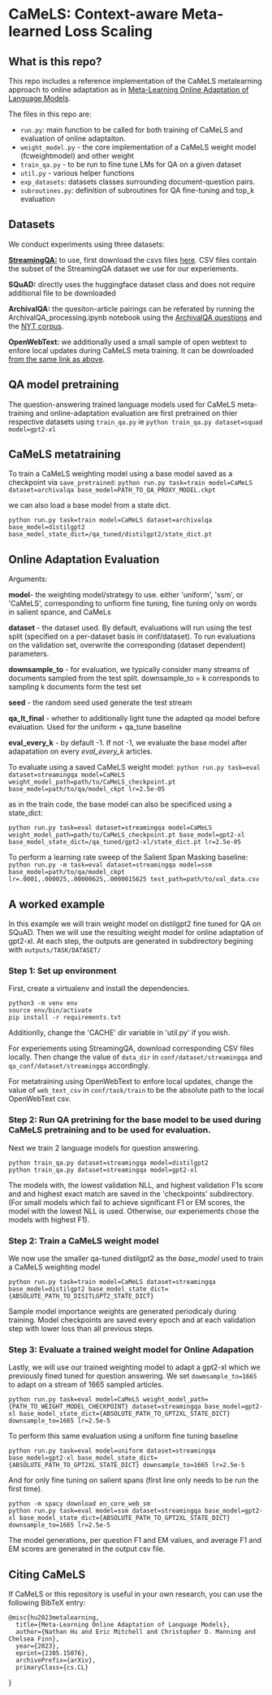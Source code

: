 
# CaMeLS: Context-aware Meta-learned Loss Scaling

## What is this repo?

This repo includes a reference implementation of the CaMeLS metalearning approach to online adaptation as in [Meta-Learning Online Adaptation of Language Models](https://arxiv.org/abs/2305.15076).

The files in this repo are:

- `run.py`: main function to be called for both training of CaMeLS and evaluation of online adaptaiton. 
- `weight_model.py` - the core implementation of a CaMeLS weight model (fcweightmodel) and other weight 
- `train_qa.py` - to be run to fine tune LMs for QA on a given dataset
- `util.py` - various helper functions
- `exp_datasets`: datasets classes surrounding document-question pairs. 
- `subroutines.py`: definition of subroutines for QA fine-tuning and top_k evaluation


## Datasets
We conduct experiments using three datasets:

**[StreamingQA:](https://github.com/deepmind/streamingqa)** to use, first download the csvs files [here](https://drive.google.com/drive/folders/1Xod97TmnjmbGDiyOHfuEUZ14tSL3qA-X?usp=drive_link). CSV files contain the subset of the StreamingQA dataset we use for our experiements. 

**SQuAD:** directly uses the huggingface dataset class and does not require additional file to be downloaded

**ArchivalQA:** the quesiton-article pairings can be referated by running the ArchivalQA_processing.ipynb notebook using the [ArchivalQA questions](https://drive.google.com/drive/u/0/folders/15JMtkJAqtZsKr_P-0jH4iFy2EOri4GbR) and the [NYT corpus](https://catalog.ldc.upenn.edu/LDC2008T19).

**OpenWebText:** we additionally used a small sample of open webtext to enfore local updates during CaMeLS meta training. It can be downloaded [from the same link as above](https://drive.google.com/drive/folders/1Xod97TmnjmbGDiyOHfuEUZ14tSL3qA-X?usp=drive_link).

## QA model pretraining

The question-answering trained language models used for CaMeLS meta-training and online-adaptation evaluation are first pretrained on thier respective datasets using `train_qa.py` ie
`python train_qa.py dataset=squad model=gpt2-xl`

## CaMeLS metatraining

To train a CaMeLS weighting model using a base model saved as a checkpoint via `save_pretrained`:
`python run.py task=train model=CaMeLS dataset=archivalqa base_model=PATH_TO_QA_PROXY_MODEL.ckpt`

we can also load a base model from a state dict. 

`python run.py task=train model=CaMeLS dataset=archivalqa base_model=distilgpt2 base_model_state_dict=/qa_tuned/distilgpt2/state_dict.pt`

## Online Adaptation Evaluation

Arguments: 

  **model**- the weighting model/strategy to use. either 'uniform', 'ssm', or 'CaMeLS', corresponding to unfiorm fine tuning, fine tuning only on words in salient spance, and CaMeLs
  
  **dataset** - the dataset used. By default, evaluations will run using the test split (specified on a per-dataset basis in conf/dataset). To run evaluations on the validation set, overwrite the corresponding (dataset dependent) parameters. 
  
  **downsample_to** - for evaluation, we typically consider many streams of documents sampled from the test split. downsample_to = k corresponds to sampling k documents form the test set
  
  **seed** - the random seed used generate the test stream
  
  **qa_lt_final** - whether to additionally light tune the adapted qa model before evaluation. Used for the uniform + qa_tune baseline
  
  **eval_every_k** - by default -1. If not -1, we evaluate the base model after adapatation on every _eval_every_k_ articles. 
  

To evaluate using a saved CaMeLS weight model:
`python run.py task=eval dataset=streamingqa model=CaMeLS weight_model_path=path/to/CaMeLS_checkpoint.pt base_model=path/to/qa/model_ckpt lr=2.5e-05`

as in the train code, the base model can also be specificed using a state_dict:

`python run.py task=eval dataset=streamingqa model=CaMeLS weight_model_path=path/to/CaMeLS_checkpoint.pt base_model=gpt2-xl base_model_state_dict=/qa_tuned/gpt2-xl/state_dict.pt lr=2.5e-05`

To perform a learning rate sweep of the Salient Span Masking baseline: 
`python run.py -m task=eval dataset=streamingqa model=ssm base_model=path/to/qa/model_ckpt lr=.0001,.000025,.00000625,.0000015625 test_path=path/to/val_data.csv`

## A worked example
In this example we will train weight model on distilgpt2 fine tuned for QA on SQuAD. Then we will use the resulting weight model for online adaptation of gpt2-xl. At each step, the outputs are generated in subdirectory begining with `outputs/TASK/DATASET/`

### Step 1: Set up environment
First, create a virtualenv and install the dependencies. 

    python3 -m venv env
    source env/bin/activate
    pip install -r requirements.txt

Additionlly, change the 'CACHE' dir variable in 'util.py' if you wish.

For experiements using StreamingQA, download corresponding CSV files locally. Then change the value of `data_dir` in `conf/dataset/streamingqa` and `qa_conf/dataset/streamingqa` accordingly.

For metatraining using OpenWebText to enfore local updates, change the value of `web_text_csv` in `conf/task/train` to be the absolute path to the local OpenWebText csv.

### Step 2: Run QA pretrining for the base model to be used during CaMeLS pretraining and to be used for evaluation.
Next we train 2 language models for question answering. 

    python train_qa.py dataset=streamingqa model=distilgpt2
    python train_qa.py dataset=streamingqa model=gpt2-xl

The models with, the lowest validation NLL, and highest validation F1s score and and highest exact match are saved in the 'checkpoints' subdirectory. (For small models which fail to achieve significant F1 or EM scores, the model with the lowest NLL is used. Otherwise, our experiements chose the models with highest F1). 

### Step 2: Train a CaMeLS weight model

We now use the smaller qa-tuned distilgpt2 as the _base_model_ used to train a CaMeLS weighting model

    python run.py task=train model=CaMeLS dataset=streamingqa base_model=distilgpt2 base_model_state_dict={ABSOLUTE_PATH_TO_DISITLGPT2_STATE_DICT}

Sample model importance weights are generated periodicaly during training. Model checkpoints are saved every epoch and at each validation step with lower loss than all previous steps.

### Step 3: Evaluate a trained weight model for Online Adapation

Lastly, we will use our trained weighting model to adapt a gpt2-xl which we previously fined tuned for question answering. We set `dowmsample_to=1665` to adapt on a stream of 1665 sampled articles.

    python run.py task=eval model=CaMeLS weight_model_path={PATH_TO_WEIGHT_MODEL_CHECKPOINT} dataset=streamingqa base_model=gpt2-xl base_model_state_dict={ABSOLUTE_PATH_TO_GPT2XL_STATE_DICT} downsample_to=1665 lr=2.5e-5

To perform this same evaluation using a uniform fine tuning baseline

    python run.py task=eval model=uniform dataset=streamingqa base_model=gpt2-xl base_model_state_dict={ABSOLUTE_PATH_TO_GPT2XL_STATE_DICT} downsample_to=1665 lr=2.5e-5

And for only fine tuning on salient spans (first line only needs to be run the first time).

    python -m spacy download en_core_web_sm
    python run.py task=eval model=ssm dataset=streamingqa base_model=gpt2-xl base_model_state_dict={ABSOLUTE_PATH_TO_GPT2XL_STATE_DICT} downsample_to=1665 lr=2.5e-5

The model generations, per question F1 and EM values, and average F1 and EM scores are generated in the output csv file.
## Citing CaMeLS
If CaMeLS or this repository is useful in your own research, you can use the following BibTeX entry:

    @misc{hu2023metalearning,
      title={Meta-Learning Online Adaptation of Language Models}, 
      author={Nathan Hu and Eric Mitchell and Christopher D. Manning and Chelsea Finn},
      year={2023},
      eprint={2305.15076},
      archivePrefix={arXiv},
      primaryClass={cs.CL}
}
